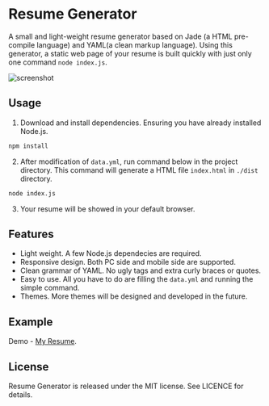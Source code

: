 # Resume Generator
A small and light-weight resume generator based on Jade (a HTML pre-compile language) and YAML(a clean markup language). Using this generator, a static web page of your resume is built quickly with just only one command `node index.js`.

![screenshot](https://raw.githubusercontent.com/yickli/Resume/master/screenshot.png)

## Usage
1. Download and install dependencies. Ensuring you have already installed Node.js.
  
  ```bash
  npm install
  ```
2. After modification of `data.yml`, run command below in the project directory. This command will generate a HTML file `index.html` in `./dist` directory.
  
  ```bash
  node index.js
  ```
3. Your resume will be showed in your default browser.

## Features

- Light weight. A few Node.js dependecies are required.
- Responsive design. Both PC side and mobile side are supported.
- Clean grammar of YAML. No ugly tags and extra curly braces or quotes.
- Easy to use. All you have to do are filling the `data.yml` and running the simple command.
- Themes. More themes will be designed and developed in the future.

## Example
Demo - [My Resume](http://yickli.github.io/Resume).

## License
Resume Generator is released under the MIT license. See LICENCE for details.
